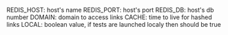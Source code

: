 REDIS_HOST: host's name
REDIS_PORT: host's port
REDIS_DB: host's db number
DOMAIN: domain to access links
CACHE: time to live for hashed links
LOCAL: boolean value, if tests are launched localy then should be true
